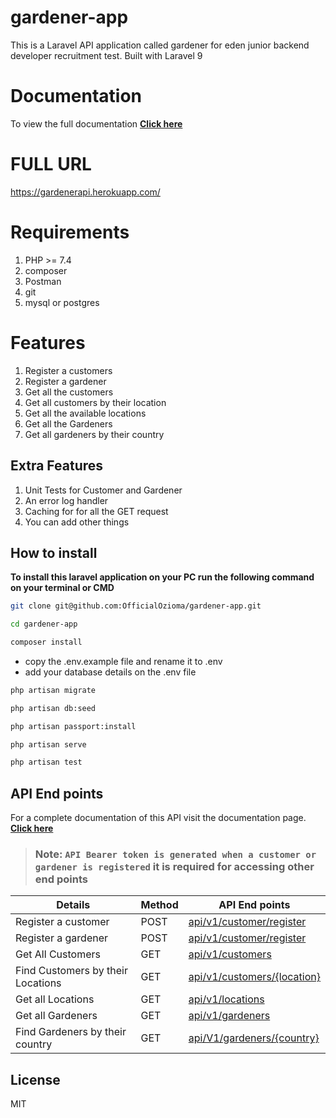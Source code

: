 
# gardener-app

This is a Laravel API application called gardener for eden junior backend developer recruitment test. Built with Laravel 9

# Documentation

To view the full documentation **[Click here](https://documenter.getpostman.com/view/12234489/UVksLten)**

# FULL URL

<https://gardenerapi.herokuapp.com/>

# Requirements

 1. PHP >= 7.4
 2. composer
 3. Postman
 4. git
 5. mysql or postgres

# Features

1. Register a customers
2. Register a gardener
3. Get all the customers
4. Get all customers by their location
5. Get all the available locations
6. Get all the Gardeners
7. Get all gardeners by their country

## Extra Features

1. Unit Tests for Customer and Gardener
2. An error log handler
3. Caching for for all the GET request
4. You can add other things

## How to install

**To install this laravel application on your PC run the following command on your terminal or CMD**

```sh
git clone git@github.com:OfficialOzioma/gardener-app.git
```

```sh
cd gardener-app
```

```sh
composer install
```

- copy the .env.example file and rename it to .env
- add your database details on the .env file

```sh
php artisan migrate
```

```sh
php artisan db:seed
```

```sh
php artisan passport:install
```

```sh
php artisan serve
```
```sh
php artisan test
```

## API End points

For a complete documentation of this API visit the documentation page. **[Click here](https://documenter.getpostman.com/view/12234489/UVksLten)**

> ### Note: `API Bearer token is generated when a customer or gardener is registered` it is required for accessing other end points

| Details                | Method | API End points            |
| ---------------------- | ------ | ------------------------- |
| Register a customer               | POST   | [api/v1/customer/register](#) |
| Register a gardener                  | POST   | [api/v1/customer/register](#) |
| Get All Customers     | GET    | [api/v1/customers](#) |
| Find Customers by their Locations | GET | [api/v1/customers/{location}](#) |
| Get all Locations      | GET    | [api/v1/locations](#)     |
| Get all Gardeners      | GET | [api/v1/gardeners](#)     |
| Find Gardeners by their country    | GET   | [api/V1/gardeners/{country}](#) |

## License

MIT
